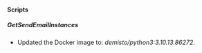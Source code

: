 
#### Scripts

##### GetSendEmailInstances
- Updated the Docker image to: *demisto/python3:3.10.13.86272*.

